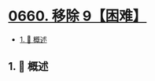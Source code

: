 # [0660. 移除 9【困难】](https://github.com/tnotesjs/TNotes.leetcode/tree/main/notes/0660.%20%E7%A7%BB%E9%99%A4%209%E3%80%90%E5%9B%B0%E9%9A%BE%E3%80%91)

<!-- region:toc -->

- [1. 📝 概述](#1--概述)

<!-- endregion:toc -->

## 1. 📝 概述
